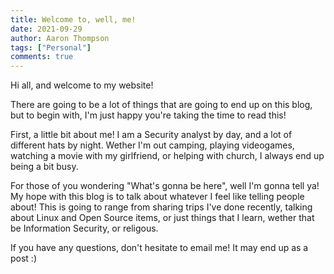 ```yaml
---
title: Welcome to, well, me!
date: 2021-09-29
author: Aaron Thompson
tags: ["Personal"]
comments: true
---
```


Hi all, and welcome to my website!

There are going to be a lot of things that are going to end up on this blog, but to begin with, I'm just happy you're taking the time to read this!

First, a little bit about me! I am a Security analyst by day, and a lot of different hats by night. Wether I'm out camping, playing videogames, watching a movie with my girlfriend, or helping with church, I always end up being a bit busy.

For those of you wondering "What's gonna be here", well I'm gonna tell ya! My hope with this blog is to talk about whatever I feel like telling people about! This is going to range from sharing trips I've done recently, talking about Linux and Open Source items, or just things that I learn, wether that be Information Security, or religous.

If you have any questions, don't hesitate to email me! It may end up as a post :)